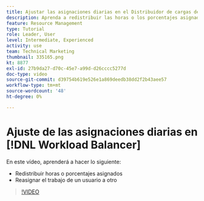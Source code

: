 ```yaml
---
title: Ajustar las asignaciones diarias en el Distribuidor de cargas de trabajo
description: Aprenda a redistribuir las horas o los porcentajes asignados y a reasignar el trabajo de un usuario a otro.
feature: Resource Management
type: Tutorial
role: Leader, User
level: Intermediate, Experienced
activity: use
team: Technical Marketing
thumbnail: 335165.png
kt: 8877
exl-id: 27b9da27-d70c-45e7-a99d-d26cccc5277d
doc-type: video
source-git-commit: d39754b619e526e1a869deedb38dd2f2b43aee57
workflow-type: tm+mt
source-wordcount: '48'
ht-degree: 0%

---
```


# Ajuste de las asignaciones diarias en [!DNL Workload Balancer]

En este vídeo, aprenderá a hacer lo siguiente:

* Redistribuir horas o porcentajes asignados
* Reasignar el trabajo de un usuario a otro


>[!VIDEO](https://video.tv.adobe.com/v/335165/?quality=12)
